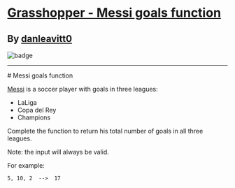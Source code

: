 # [Grasshopper - Messi goals function](https://www.codewars.com/kata/55f73be6e12baaa5900000d4)
## By [danleavitt0](https://www.codewars.com/users/danleavitt0)
![badge](https://www.codewars.com/users/csantosr/badges/small)
<hr/>
# Messi goals function

[Messi](https://en.wikipedia.org/wiki/Lionel_Messi) is a soccer player with goals in three leagues: 

- LaLiga
- Copa del Rey
- Champions

Complete the function to return his total number of goals in all three leagues.

Note: the input will always be valid.

For example:

```
5, 10, 2  -->  17
```
